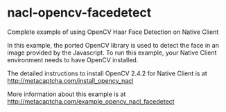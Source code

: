 nacl-opencv-facedetect
======================

Complete example of using OpenCV Haar Face Detection on Native Client

In this example, the ported OpenCV library is used to detect the face in an image provided by the Javascript. To run this example, your Native Client environment needs to have OpenCV installed.

The detailed instructions to install OpenCV 2.4.2 for Native Client is at http://metacaptcha.com/install_opencv_nacl

More information about this example is at http://metacaptcha.com/example_opencv_nacl_facedetect
